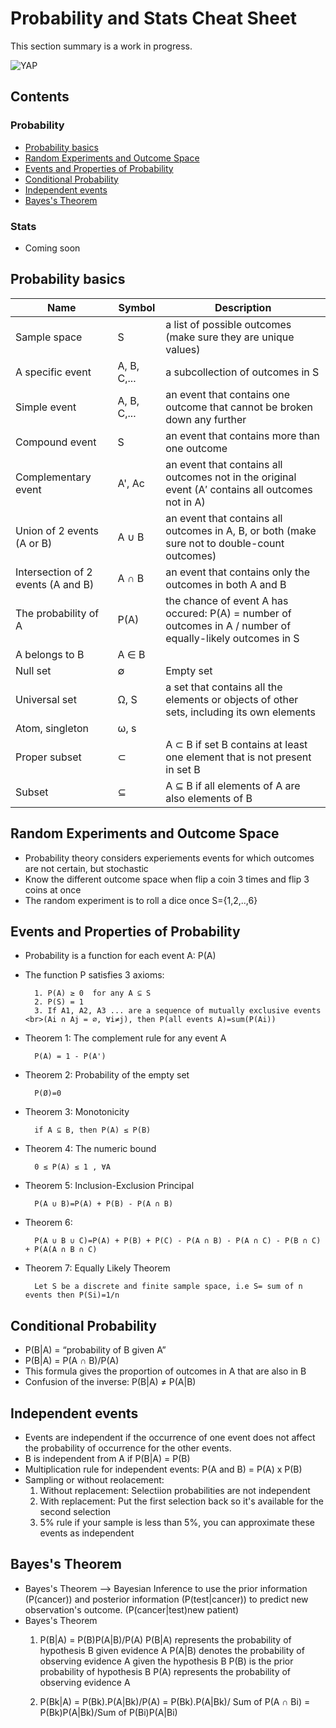 # Probability and Stats Cheat Sheet

This section summary is a work in progress.

![YAP](https://media.giphy.com/media/B5a9bkLouElOM/giphy.gif)

## Contents

### Probability 
- [Probability basics](#Probability-basics)
- [Random Experiments and Outcome Space](#Random-Experiments-and-Outcome-Space)
- [Events and Properties of Probability](#Events-and-Properties-of-Probability)
- [Conditional Probability](#Conditional-Probability)
- [Independent events](#Independent-events)
- [Bayes's Theorem](#Bayes's-Theorem)

### Stats
- Coming soon

## Probability basics
| Name | Symbol | Description |
|------|--------|-------------|
| Sample space | S | a list of possible outcomes (make sure they are unique values) |
| A specific event | A, B, C,... | a subcollection of outcomes in S |
| Simple event | A, B, C,... | an event that contains one outcome that cannot be broken down any further |
| Compound event | S | an event that contains more than one outcome |
| Complementary event | A', Ac | an event that contains all outcomes not in the original event (A′ contains all outcomes not in A) |
| Union of 2 events (A or B)| A ∪ B | an event that contains all outcomes in A, B, or both (make sure not to double-count outcomes) |
| Intersection of 2 events (A and B) | A ∩ B | an event that contains only the outcomes in both A and B |
| The probability of A | P(A) | the chance of event A has occured: P(A) = number of outcomes in A / number of equally-likely outcomes in S |
| A belongs to B| A ∈ B ||
| Null set | ∅ | Empty set |
| Universal set | Ω, S | a set that contains all the elements or objects of other sets, including its own elements |
| Atom, singleton | ω, s | |
| Proper subset | ⊂ | A ⊂ B if set B contains at least one element that is not present in set B |
| Subset | ⊆ | A ⊆ B if all elements of A are also elements of B |

## Random Experiments and Outcome Space

* Probability theory considers experiements events for which outcomes are not certain, but stochastic 
* Know the different outcome space when flip a coin 3 times and flip 3 coins at once
* The random experiment is to roll a dice once S={1,2,..,6}
    
## Events and Properties of Probability

* Probability is a function for each event A: P(A) 
* The function P satisfies 3 axioms:
  
        1. P(A) ≥ 0  for any A ⊆ S
        2. P(S) = 1
        3. If A1, A2, A3 ... are a sequence of mutually exclusive events <br>(Ai ∩ Aj = ∅, ∀i≠j), then P(all events A)=sum(P(Ai))
* Theorem 1: The complement rule for any event A
  
        P(A) = 1 - P(A')
* Theorem 2: Probability of the empty set

        P(Ø)=0
* Theorem 3: Monotonicity
  
        if A ⊆ B, then P(A) ≤ P(B)
* Theorem 4: The numeric bound

        0 ≤ P(A) ≤ 1 , ∀A
* Theorem 5: Inclusion-Exclusion Principal
  
        P(A ∪ B)=P(A) + P(B) - P(A ∩ B)
* Theorem 6:
  
        P(A ∪ B ∪ C)=P(A) + P(B) + P(C) - P(A ∩ B) - P(A ∩ C) - P(B ∩ C) + P(A(A ∩ B ∩ C)
* Theorem 7: Equally Likely Theorem
  
        Let S be a discrete and finite sample space, i.e S= sum of n events then P(Si)=1/n

## Conditional Probability

* P(B|A) = “probability of B given A”
* P(B|A) = P(A ∩ B)/P(A)
* This formula gives the proportion of outcomes in A that are also in B
* Confusion of the inverse: P(B|A) ≠ P(A|B)
    
## Independent events

* Events are independent if the occurrence of one event does not affect the probability of occurrence for the other events.
* B is independent from A if P(B|A) = P(B)
* Multiplication rule for independent events: P(A and B) = P(A) x P(B)
* Sampling or without reolacement:
  1. Without replacement:
        Selectiion probabilities are not independent
  3. With replacement:
        Put the first selection back so it's available for the second selection
  4. 5% rule
        if your sample is less than 5%, you can approximate these events as independent
  
## Bayes's Theorem

* Bayes's Theorem --> Bayesian Inference
    to use the prior information  (P(cancer)) and posterior information (P(test|cancer)) to predict new observation's outcome. (P(cancer|test)new patient)
* Bayes's Theorem
    1. P(B|A) = P(B)P(A|B)/P(A)
       P(B|A) represents the probability of hypothesis B given evidence A
       P(A|B) denotes the probability of observing evidence A given the hypothesis B
       P(B) is the prior probability of hypothesis B
       P(A) represents the probability of observing evidence A

    2. P(Bk|A) = P(Bk).P(A|Bk)/P(A) = P(Bk).P(A|Bk)/ Sum of P(A ∩ Bi) = P(Bk)P(A|Bk)/Sum of P(Bi)P(A|Bi)
  
